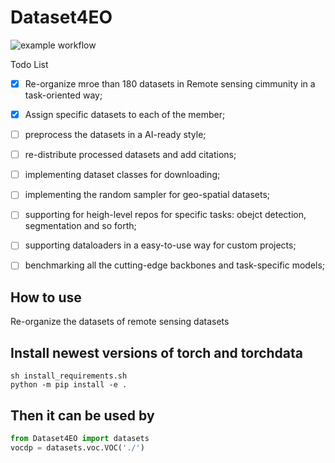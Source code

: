 # Dataset4EO
![example workflow](https://github.com/github/docs/actions/workflows/main.yml/badge.svg)

Todo List

- [x] Re-organize mroe than 180 datasets in Remote sensing cimmunity in a task-oriented way;
- [x] Assign specific datasets to each of the member;
- [ ] preprocess the datasets in a AI-ready style;
- [ ] re-distribute processed datasets and add citations;
- [ ] implementing dataset classes for downloading;
- [ ] implementing the random sampler for geo-spatial datasets;
- [ ] supporting for heigh-level repos for specific tasks: obejct detection, segmentation and so forth;
- [ ] supporting dataloaders in a easy-to-use way for custom projects;
- [ ] benchmarking all the cutting-edge backbones and task-specific models;


## How to use
Re-organize the datasets of remote sensing datasets 

## Install newest versions of torch and torchdata
```shell
sh install_requirements.sh
python -m pip install -e .
```

## Then it can be used by
```python
from Dataset4EO import datasets
vocdp = datasets.voc.VOC('./')
```
